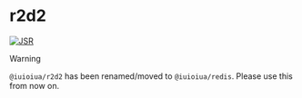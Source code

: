# r2d2

[![JSR](https://jsr.io/badges/@iuioiua/r2d2)](https://jsr.io/@iuioiua/r2d2)

> [!WARNING]
> `@iuioiua/r2d2` has been renamed/moved to `@iuioiua/redis`. Please
> use this from now on.
